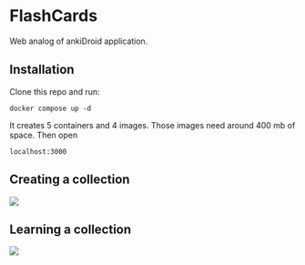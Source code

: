 FlashCards
=======
Web analog of ankiDroid application.

Installation
------------

Clone this repo and run:
	
	docker compose up -d

It creates 5 containers and 4 images. Those images need around 400 mb of space.
Then open 
	
	localhost:3000

Creating a collection
------------
![](https://github.com/Kin-dza-dzaa/ankiDroidWeb/spa_build/create_collection.gif)

Learning a collection
------------
![](https://github.com/Kin-dza-dzaa/ankiDroidWeb/spa_build/create_collection.gif)